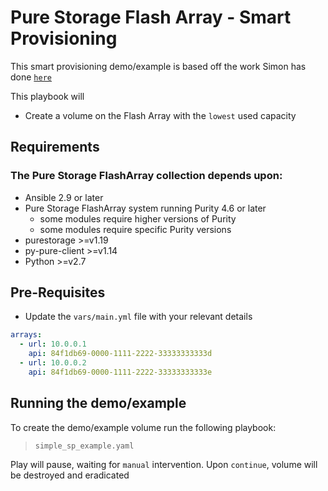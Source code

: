 # Pure Storage Flash Array - Smart Provisioning
This smart provisioning demo/example is based off the work Simon has done [`here`](https://github.com/PureStorage-OpenConnect/ansible-playbook-examples/tree/master/flasharray)


This playbook will
- Create a volume on the Flash Array with the `lowest` used capacity


## Requirements
### The Pure Storage FlashArray collection depends upon:
- Ansible 2.9 or later
- Pure Storage FlashArray system running Purity 4.6 or later
  - some modules require higher versions of Purity
  - some modules require specific Purity versions
- purestorage >=v1.19
- py-pure-client >=v1.14
- Python >=v2.7


## Pre-Requisites
- Update the ``vars/main.yml`` file with your relevant details
``` YAML
arrays:
  - url: 10.0.0.1
    api: 84f1db69-0000-1111-2222-33333333333d
  - url: 10.0.0.2
    api: 84f1db69-0000-1111-2222-33333333333e
  ```

## Running the demo/example
To create the demo/example volume run the following playbook:
 > `simple_sp_example.yaml`

Play will pause, waiting for `manual` intervention. Upon `continue`, volume will be destroyed and eradicated